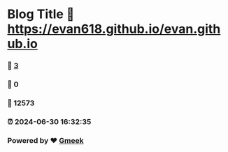 # Blog Title :link: https://evan618.github.io/evan.github.io 
### :page_facing_up: [3](https://evan618.github.io/evan.github.io/tag.html) 
### :speech_balloon: 0 
### :hibiscus: 12573 
### :alarm_clock: 2024-06-30 16:32:35 
### Powered by :heart: [Gmeek](https://github.com/Meekdai/Gmeek)
